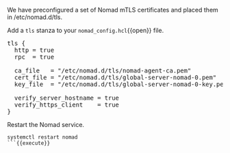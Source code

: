 We have preconfigured a set of Nomad mTLS certificates and placed them in
/etc/nomad.d/tls.

Add a `tls` stanza to your `nomad_config.hcl`{{open}} file.

<pre class="file" data-filename="nomad_config.hcl" data-target="append">
tls {
  http = true
  rpc  = true

  ca_file   = "/etc/nomad.d/tls/nomad-agent-ca.pem"
  cert_file = "/etc/nomad.d/tls/global-server-nomad-0.pem"
  key_file  = "/etc/nomad.d/tls/global-server-nomad-0-key.pem"

  verify_server_hostname = true
  verify_https_client    = true
}
</pre>

Restart the Nomad service.

```
systemctl restart nomad
```{{execute}}

